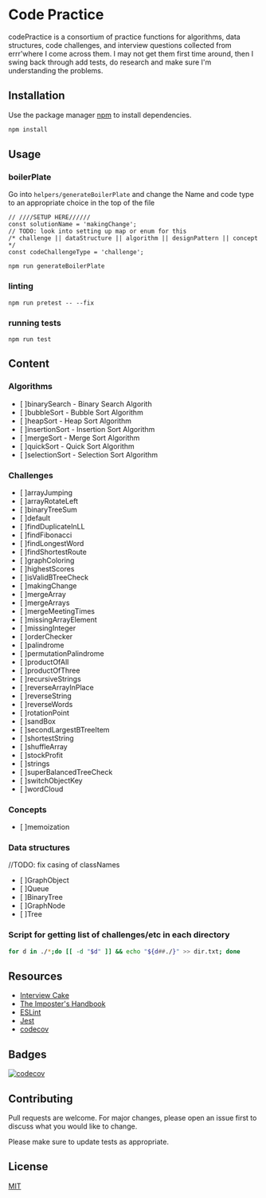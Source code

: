 # Code Practice

codePractice is a consortium of practice functions for algorithms, data structures, code challenges, and interview questions collected from errr'where I come across them. I may not get them first time around, then I swing back through add tests, do research and make sure I'm understanding the problems.

## Installation

Use the package manager [npm](https://www.npmjs.com/) to install dependencies.

```bash
npm install
```

## Usage

### boilerPlate
Go into `helpers/generateBoilerPlate` and change the Name and code type to an appropriate choice in the top of the file
```node
// ////SETUP HERE//////
const solutionName = 'makingChange';
// TODO: look into setting up map or enum for this
/* challenge || dataStructure || algorithm || designPattern || concept */
const codeChallengeType = 'challenge';
```

```node
npm run generateBoilerPlate
```

### linting
```node
npm run pretest -- --fix
```

### running tests
```node
npm run test
```

## Content

### Algorithms

- [ ]binarySearch - Binary Search Algorith
- [ ]bubbleSort - Bubble Sort Algorithm
- [ ]heapSort - Heap Sort Algorithm
- [ ]insertionSort - Insertion Sort Algorithm
- [ ]mergeSort - Merge Sort Algorithm
- [ ]quickSort - Quick Sort Algorithm
- [ ]selectionSort - Selection Sort Algorithm

### Challenges

- [ ]arrayJumping
- [ ]arrayRotateLeft
- [ ]binaryTreeSum
- [ ]default
- [ ]findDuplicateInLL
- [ ]findFibonacci
- [ ]findLongestWord
- [ ]findShortestRoute
- [ ]graphColoring
- [ ]highestScores
- [ ]isValidBTreeCheck
- [ ]makingChange
- [ ]mergeArray
- [ ]mergeArrays
- [ ]mergeMeetingTimes
- [ ]missingArrayElement
- [ ]missingInteger
- [ ]orderChecker
- [ ]palindrome
- [ ]permutationPalindrome
- [ ]productOfAll
- [ ]productOfThree
- [ ]recursiveStrings
- [ ]reverseArrayInPlace
- [ ]reverseString
- [ ]reverseWords
- [ ]rotationPoint
- [ ]sandBox
- [ ]secondLargestBTreeItem
- [ ]shortestString
- [ ]shuffleArray
- [ ]stockProfit
- [ ]strings
- [ ]superBalancedTreeCheck
- [ ]switchObjectKey
- [ ]wordCloud

### Concepts

- [ ]memoization


### Data structures
//TODO: fix casing of classNames
- [ ]GraphObject
- [ ]Queue
- [ ]BinaryTree
- [ ]GraphNode
- [ ]Tree


### Script for getting list of challenges/etc in each directory
```bash
for d in ./*;do [[ -d "$d" ]] && echo "${d##./}" >> dir.txt; done
```
## Resources

- [Interview Cake](https://interviewcake.com)
- [The Imposter's Handbook](https://bigmachine.io/products/the-imposters-handbook/)
- [ESLint](https://eslint.org/)
- [Jest](https://jestjs.io/)
- [codecov](https://codecov.io/)

## Badges
[![codecov](https://codecov.io/gh/chrismcdermut/codePractice/branch/master/graph/badge.svg)](https://codecov.io/gh/chrismcdermut/codePractice)

## Contributing
Pull requests are welcome. For major changes, please open an issue first to discuss what you would like to change.

Please make sure to update tests as appropriate.

## License
[MIT](https://choosealicense.com/licenses/mit/)
